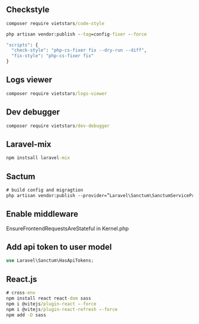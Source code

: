 ## Checkstyle
```cmd
composer require vietstars/code-style

php artisan vendor:publish --tag=config-fixer --force

"scripts": {
  "check-style": "php-cs-fixer fix --dry-run --diff",
  "fix-style": "php-cs-fixer fix"
}
```

## Logs viewer
```cmd
composer require vietstars/logs-viewer
```

## Dev debugger
```cmd
composer require vietstars/dev-debugger
```

## Laravel-mix
```cmd
npm instsall laravel-mix
```

## Sactum
```cmd
# build config and migragtion
php artisan vendor:publish --provider=”Laravel\Sanctum\SanctumServiceProvider”
```
## Enable middleware
EnsureFrontendRequestsAreStateful in Kernel.php

## Add api token to user model
```php
use Laravel\Sanctum\HasApiTokens; 
```

## React.js
```cmd
# cross-env
npm install react react-dom sass
npm i @vitejs/plugin-react --force
npm i @vitejs/plugin-react-refresh --force
npm add -D sass
```
